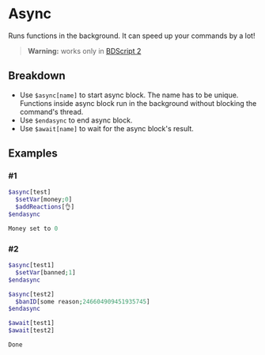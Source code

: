 # Async
Runs functions in the background. It can speed up your commands by a lot!

> **Warning:** works only in [BDScript 2](./bdscript2.md)

## Breakdown
- Use `$async[name]` to start async block. The name has to be unique. Functions inside async block run in the background without blocking the command's thread.
- Use `$endasync` to end async block.
- Use `$await[name]` to wait for the async block's result.

## Examples
### #1
```php
$async[test]
  $setVar[money;0]
  $addReactions[👌]
$endasync

Money set to 0
```

### #2
```php
$async[test1]
  $setVar[banned;1]
$endasync

$async[test2]
  $banID[some reason;246604909451935745]
$endasync

$await[test1]
$await[test2]

Done
```
